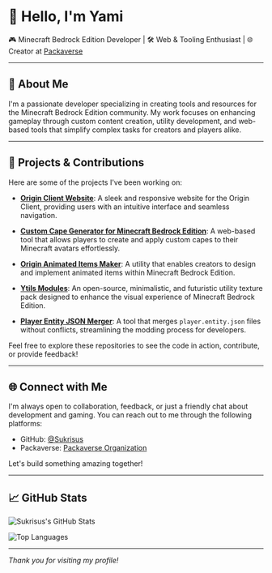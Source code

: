 # 👋 Hello, I'm Yami

🎮 Minecraft Bedrock Edition Developer | 🛠️ Web & Tooling Enthusiast | 🌐 Creator at [Packaverse](https://github.com/Packaverse)

---

## 🧠 About Me

I'm a passionate developer specializing in creating tools and resources for the Minecraft Bedrock Edition community. My work focuses on enhancing gameplay through custom content creation, utility development, and web-based tools that simplify complex tasks for creators and players alike.

---

## 🔧 Projects & Contributions

Here are some of the projects I've been working on:

- **[Origin Client Website](https://github.com/Sukrisus/Origin-Client-Website)**: A sleek and responsive website for the Origin Client, providing users with an intuitive interface and seamless navigation.

- **[Custom Cape Generator for Minecraft Bedrock Edition](https://github.com/Packaverse/Custom-cape-generator-for-minecraft-Bedrock-edition)**: A web-based tool that allows players to create and apply custom capes to their Minecraft avatars effortlessly.

- **[Origin Animated Items Maker](https://github.com/Sukrisus/Origin-Animated-items-maker)**: A utility that enables creators to design and implement animated items within Minecraft Bedrock Edition.

- **[Ytils Modules](https://github.com/Sukrisus/Ytils-Modules)**: An open-source, minimalistic, and futuristic utility texture pack designed to enhance the visual experience of Minecraft Bedrock Edition.

- **[Player Entity JSON Merger](https://github.com/Packaverse/player.entity.json-merger)**: A tool that merges `player.entity.json` files without conflicts, streamlining the modding process for developers.

Feel free to explore these repositories to see the code in action, contribute, or provide feedback!

---

## 🌐 Connect with Me

I'm always open to collaboration, feedback, or just a friendly chat about development and gaming. You can reach out to me through the following platforms:

- GitHub: [@Sukrisus](https://github.com/Sukrisus)
- Packaverse: [Packaverse Organization](https://github.com/Packaverse)

Let's build something amazing together!

---

## 📈 GitHub Stats

![Sukrisus's GitHub Stats](https://github-readme-stats.vercel.app/api?username=Sukrisus&show_icons=true&theme=radical)

![Top Languages](https://github-readme-stats.vercel.app/api/top-langs/?username=Sukrisus&layout=compact&theme=radical)

---

*Thank you for visiting my profile!*
